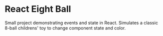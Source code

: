 # React Eight Ball
Small project demonstrating events and state in React. Simulates a classic 8-ball childrens' toy to  change component state and color.